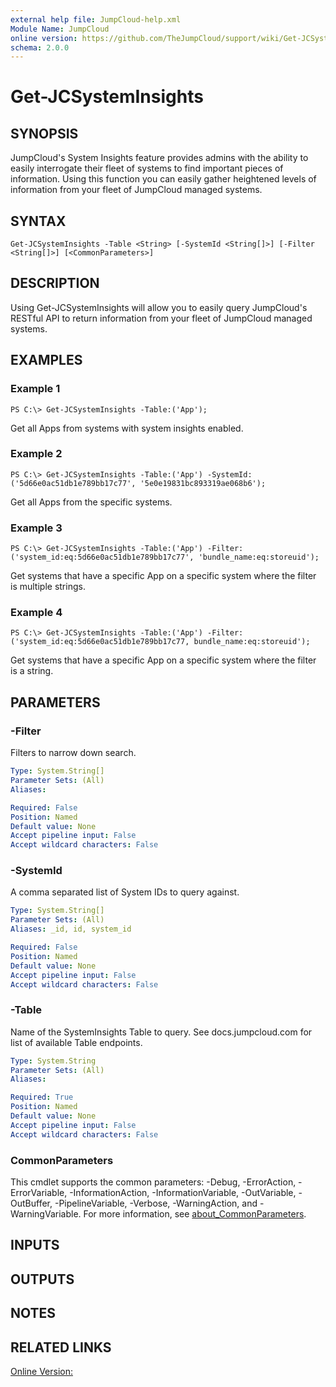 ```yaml
---
external help file: JumpCloud-help.xml
Module Name: JumpCloud
online version: https://github.com/TheJumpCloud/support/wiki/Get-JCSystemInsights
schema: 2.0.0
---
```


# Get-JCSystemInsights

## SYNOPSIS
JumpCloud's System Insights feature provides admins with the ability to easily interrogate their fleet of systems to find important pieces of information.
Using this function you can easily gather heightened levels of information from your fleet of JumpCloud managed systems.

## SYNTAX

```
Get-JCSystemInsights -Table <String> [-SystemId <String[]>] [-Filter <String[]>] [<CommonParameters>]
```

## DESCRIPTION
Using Get-JCSystemInsights will allow you to easily query JumpCloud's RESTful API to return information from your fleet of JumpCloud managed systems.

## EXAMPLES

### Example 1
```
PS C:\> Get-JCSystemInsights -Table:('App');
```

Get all Apps from systems with system insights enabled.

### Example 2
```
PS C:\> Get-JCSystemInsights -Table:('App') -SystemId:('5d66e0ac51db1e789bb17c77', '5e0e19831bc893319ae068b6');
```

Get all Apps from the specific systems.

### Example 3
```
PS C:\> Get-JCSystemInsights -Table:('App') -Filter:('system_id:eq:5d66e0ac51db1e789bb17c77', 'bundle_name:eq:storeuid');
```

Get systems that have a specific App on a specific system where the filter is multiple strings.

### Example 4
```
PS C:\> Get-JCSystemInsights -Table:('App') -Filter:('system_id:eq:5d66e0ac51db1e789bb17c77, bundle_name:eq:storeuid');
```

Get systems that have a specific App on a specific system where the filter is a string.

## PARAMETERS

### -Filter
Filters to narrow down search.

```yaml
Type: System.String[]
Parameter Sets: (All)
Aliases:

Required: False
Position: Named
Default value: None
Accept pipeline input: False
Accept wildcard characters: False
```

### -SystemId
A comma separated list of System IDs to query against.

```yaml
Type: System.String[]
Parameter Sets: (All)
Aliases: _id, id, system_id

Required: False
Position: Named
Default value: None
Accept pipeline input: False
Accept wildcard characters: False
```

### -Table
Name of the SystemInsights Table to query. See docs.jumpcloud.com for list of available Table endpoints.

```yaml
Type: System.String
Parameter Sets: (All)
Aliases:

Required: True
Position: Named
Default value: None
Accept pipeline input: False
Accept wildcard characters: False
```

### CommonParameters
This cmdlet supports the common parameters: -Debug, -ErrorAction, -ErrorVariable, -InformationAction, -InformationVariable, -OutVariable, -OutBuffer, -PipelineVariable, -Verbose, -WarningAction, and -WarningVariable. For more information, see [about_CommonParameters](http://go.microsoft.com/fwlink/?LinkID=113216).

## INPUTS

## OUTPUTS

## NOTES

## RELATED LINKS

[Online Version:](https://github.com/TheJumpCloud/support/wiki/Get-JCSystemInsights)

